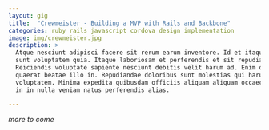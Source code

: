 ```yaml
---
layout: gig
title:  "Crewmeister - Building a MVP with Rails and Backbone"
categories: ruby rails javascript cordova design implementation
image: img/crewmeister.jpg
description: >
  Atque nesciunt adipisci facere sit rerum earum inventore. Id et itaque maiores
  sunt voluptatem quia. Itaque laboriosam et perferendis et sit repudiandae.
  Reiciendis voluptate sapiente nesciunt debitis velit harum ad. Enim qui
  quaerat beatae illo in. Repudiandae doloribus sunt molestias qui harum qui
  voluptatem. Minima expedita quibusdam officiis aliquam aliquam occaecati. Aut
  in in nulla veniam natus perferendis alias.

---
```


_more to come_

